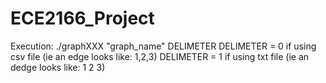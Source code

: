 # ECE2166_Project
Execution: ./graphXXX "graph_name" DELIMETER
DELIMETER = 0 if using csv file (ie an edge looks like: 1,2,3)
DELIMETER = 1 if using txt file (ie an dedge looks like: 1 2 3)
